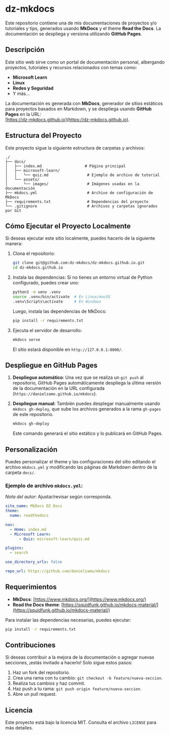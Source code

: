 # dz-mkdocs

Este repositorio contiene una de mis documentaciones de proyectos y/o tutoriales y tips, generados usando **MkDocs** y el theme **Read the Docs**. La documentación se despliega y versiona utilizando **GitHub Pages**.

## Descripción

Este sitio web sirve como un portal de documentación personal, albergando proyectos, tutoriales y recursos relacionados con temas como:

- **Microsoft Learn**
- **Linux**
- **Redes y Seguridad**
- Y más...

La documentación es generada con **MkDocs**, generador de sitios estáticos para proyectos basados en Markdown, y se despliega usando **GitHub Pages** en la URL:  
[https://dz-mkdocs.github.io](https://dz-mkdocs.github.io).

## Estructura del Proyecto

Este proyecto sigue la siguiente estructura de carpetas y archivos:

```
./
├── docs/
│   ├── index.md                   # Página principal
│   ├── microsoft-learn/
│   │   └── quiz.md                 # Ejemplo de archivo de tutorial
│   └── assets/
│       └── images/                 # Imágenes usadas en la documentación
├── mkdocs.yml                      # Archivo de configuración de MkDocs
├── requirements.txt                # Dependencias del proyecto
└── .gitignore                      # Archivos y carpetas ignorados por Git
```

## Cómo Ejecutar el Proyecto Localmente

Si deseas ejecutar este sitio localmente, puedes hacerlo de la siguiente manera:

1. Clona el repositorio:
   ```bash
   git clone git@github.com:dz-mkdocs/dz-mkdocs.github.io.git 
   cd dz-mkdocs.github.io
   ```

2. Instala las dependencias:
   Si no tienes un entorno virtual de Python configurado, puedes crear uno:
   ```bash
   python3 -m venv .venv
   source .venv/bin/activate  # En Linux/macOS
   .venv\Scripts\activate     # En Windows
   ```

   Luego, instala las dependencias de MkDocs:
   ```bash
   pip install -r requirements.txt
   ```

3. Ejecuta el servidor de desarrollo:
   ```bash
   mkdocs serve
   ```

   El sitio estará disponible en `http://127.0.0.1:8000/`.

## Despliegue en GitHub Pages

1. **Despliegue automático**: Una vez que se realiza un `git push` al repositorio, GitHub Pages automáticamente despliega la última versión de la documentación en la URL configurada (`https://danielzamo.github.io/mkdocs`).

2. **Despliegue manual**: También puedes desplegar manualmente usando `mkdocs gh-deploy`, que sube los archivos generados a la rama `gh-pages` de este repositorio.

   ```bash
   mkdocs gh-deploy
   ```

   Este comando generará el sitio estático y lo publicará en GitHub Pages.

## Personalización

Puedes personalizar el theme y las configuraciones del sitio editando el archivo `mkdocs.yml` y modificando las páginas de Markdown dentro de la carpeta `docs/`.

### Ejemplo de archivo `mkdocs.yml`:

_Nota del autor:_ Ajustar/revisar según corresponda.

```yaml
site_name: MkDocs DZ Docs
theme:
  name: readthedocs

nav:
  - Home: index.md
  - Microsoft Learn:
      - Quiz: microsoft-learn/quiz.md

plugins:
  - search

use_directory_urls: false

repo_url: https://github.com/danielzamo/mkdocs
```

## Requerimientos

- **MkDocs**: [https://www.mkdocs.org/](https://www.mkdocs.org/)
- **Read the Docs theme**: [https://squidfunk.github.io/mkdocs-material/](https://squidfunk.github.io/mkdocs-material/)

Para instalar las dependencias necesarias, puedes ejecutar:

```bash
pip install -r requirements.txt
```

## Contribuciones

Si deseas contribuir a la mejora de la documentación o agregar nuevas secciones, ¡estás invitado a hacerlo! Solo sigue estos pasos:

1. Haz un fork del repositorio.
2. Crea una rama con tu cambio: `git checkout -b feature/nueva-seccion`.
3. Realiza tus cambios y haz commit.
4. Haz push a tu rama: `git push origin feature/nueva-seccion`.
5. Abre un pull request.

## Licencia

Este proyecto está bajo la licencia MIT. Consulta el archivo `LICENSE` para más detalles.

